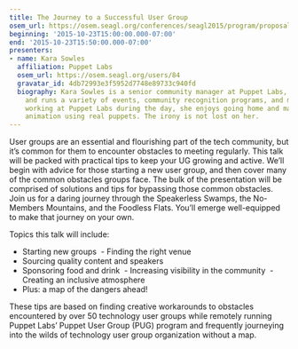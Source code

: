 ```yaml
---
title: The Journey to a Successful User Group
osem_url: https://osem.seagl.org/conferences/seagl2015/program/proposals/77
beginning: '2015-10-23T15:00:00.000-07:00'
end: '2015-10-23T15:50:00.000-07:00'
presenters:
- name: Kara Sowles
  affiliation: Puppet Labs
  osem_url: https://osem.seagl.org/users/84
  gravatar_id: 4db72993e3f5952d7748e89733c940fd
  biography: Kara Sowles is a senior community manager at Puppet Labs, where she organizes
    and runs a variety of events, community recognition programs, and more. After
    working at Puppet Labs during the day, she enjoys going home and making stop-motion
    animation using real puppets. The irony is not lost on her.
---
```


User groups are an essential and flourishing part of the tech community, but it’s common for them to encounter obstacles to meeting regularly. This talk will be packed with practical tips to keep your UG growing and active.
We’ll begin with advice for those starting a new user group, and then cover many of the common obstacles groups face. The bulk of the presentation will be comprised of solutions and tips for bypassing those common obstacles. Join us for a daring journey through the Speakerless Swamps, the No-Members Mountains, and the Foodless Flats. You’ll emerge well-equipped to make that journey on your own.

Topics this talk will include: 
- Starting new groups
 - Finding the right venue 
- Sourcing quality content and speakers 
- Sponsoring food and drink
 - Increasing visibility in the community
 - Creating an inclusive atmosphere 
- Plus: a map of the dangers ahead!

These tips are based on finding creative workarounds to obstacles encountered by over 50 technology user groups while remotely running Puppet Labs’ Puppet User Group (PUG) program and frequently journeying into the wilds of technology user group organization without a map.
